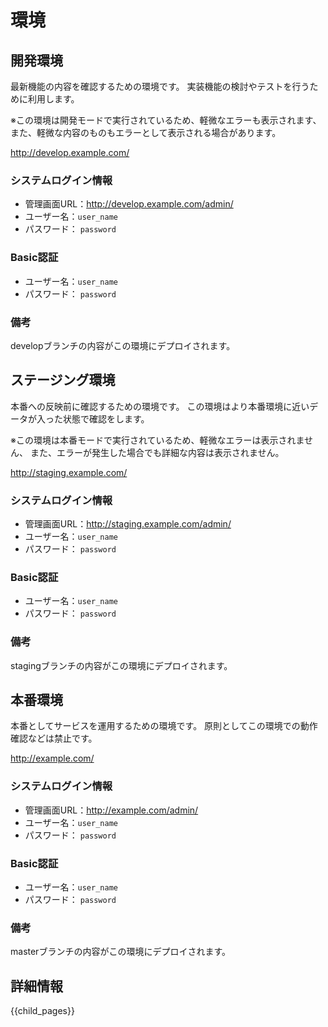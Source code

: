 環境
===========================

開発環境
----------------------------

最新機能の内容を確認するための環境です。
実装機能の検討やテストを行うために利用します。

※この環境は開発モードで実行されているため、軽微なエラーも表示されます、
また、軽微な内容のものもエラーとして表示される場合があります。

http://develop.example.com/

### システムログイン情報

* 管理画面URL：http://develop.example.com/admin/
* ユーザー名：`user_name`
* パスワード： `password`

### Basic認証

* ユーザー名：`user_name`
* パスワード： `password`

### 備考

developブランチの内容がこの環境にデプロイされます。

ステージング環境
----------------------------

本番への反映前に確認するための環境です。
この環境はより本番環境に近いデータが入った状態で確認をします。

※この環境は本番モードで実行されているため、軽微なエラーは表示されません、
また、エラーが発生した場合でも詳細な内容は表示されません。

http://staging.example.com/

### システムログイン情報

* 管理画面URL：http://staging.example.com/admin/
* ユーザー名：`user_name`
* パスワード： `password`

### Basic認証

* ユーザー名：`user_name`
* パスワード： `password`

### 備考

stagingブランチの内容がこの環境にデプロイされます。

本番環境
----------------------------

本番としてサービスを運用するための環境です。
原則としてこの環境での動作確認などは禁止です。

http://example.com/

### システムログイン情報

* 管理画面URL：http://example.com/admin/
* ユーザー名：`user_name`
* パスワード： `password`

### Basic認証

* ユーザー名：`user_name`
* パスワード： `password`

### 備考

masterブランチの内容がこの環境にデプロイされます。

詳細情報
---------------------------

{{child_pages}}

